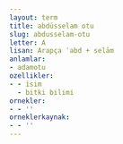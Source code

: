 ```yaml
---
layout: term
title: abdüsselam otu
slug: abdusselam-otu
letter: A
lisan: Arapça ʿabd + selām
anlamlar:
- adamotu
ozellikler:
- - isim
  - bitki bilimi
ornekler:
- - ''
orneklerkaynak:
- - ''
---
```

